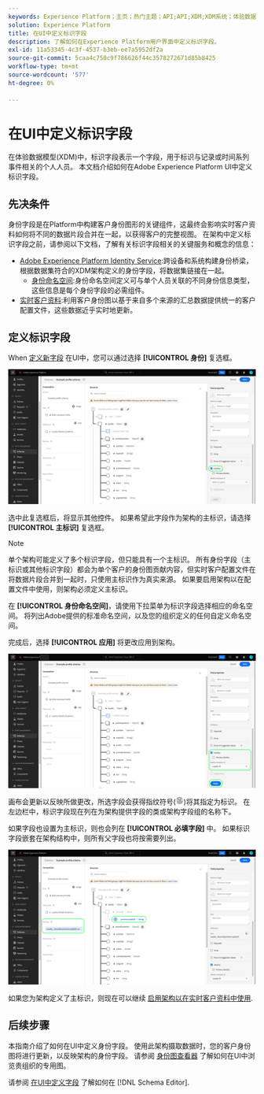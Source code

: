 ```yaml
---
keywords: Experience Platform；主页；热门主题；API;API;XDM;XDM系统；体验数据模型；数据模型；UI；工作区；身份；字段；
solution: Experience Platform
title: 在UI中定义标识字段
description: 了解如何在Experience Platform用户界面中定义标识字段。
exl-id: 11a53345-4c3f-4537-b3eb-ee7a5952df2a
source-git-commit: 5caa4c750c9f786626f44c3578272671d85b8425
workflow-type: tm+mt
source-wordcount: '577'
ht-degree: 0%

---
```


# 在UI中定义标识字段

在体验数据模型(XDM)中，标识字段表示一个字段，用于标识与记录或时间系列事件相关的个人人员。 本文档介绍如何在Adobe Experience Platform UI中定义标识字段。

## 先决条件

身份字段是在Platform中构建客户身份图形的关键组件，这最终会影响实时客户资料如何将不同的数据片段合并在一起，以获得客户的完整视图。 在架构中定义标识字段之前，请参阅以下文档，了解有关标识字段相关的关键服务和概念的信息：

* [Adobe Experience Platform Identity Service](../../../identity-service/home.md):跨设备和系统构建身份桥梁，根据数据集符合的XDM架构定义的身份字段，将数据集链接在一起。
   * [身份命名空间](../../../identity-service/namespaces.md):身份命名空间定义可与单个人员关联的不同身份信息类型，这些信息是每个身份字段的必需组件。
* [实时客户资料](../../../profile/home.md):利用客户身份图以基于来自多个来源的汇总数据提供统一的客户配置文件，这些数据近乎实时地更新。

## 定义标识字段

When [定义新字段](./overview.md#define) 在UI中，您可以通过选择 **[!UICONTROL 身份]** 复选框。

![](../../images/ui/fields/special/identity.png)

选中此复选框后，将显示其他控件。 如果希望此字段作为架构的主标识，请选择 **[!UICONTROL 主标识]** 复选框。

>[!NOTE]
>
>单个架构可能定义了多个标识字段，但只能具有一个主标识。 所有身份字段（主标识或其他标识字段）都会为单个客户的身份图贡献内容，但实时客户配置文件在将数据片段合并到一起时，只使用主标识作为真实来源。 如果要启用架构以在配置文件中使用，则架构必须定义主标识。

在 **[!UICONTROL 身份命名空间]**，请使用下拉菜单为标识字段选择相应的命名空间。 将列出Adobe提供的标准命名空间，以及您的组织定义的任何自定义命名空间。

完成后，选择 **[!UICONTROL 应用]** 将更改应用到架构。

![](../../images/ui/fields/special/identity-config.png)

画布会更新以反映所做更改，所选字段会获得指纹符号(![](../../images/ui/fields/special/identity-symbol.png))将其指定为标识。 在左边栏中，标识字段现在列在为架构提供字段的类或架构字段组的名称下。

如果字段也设置为主标识，则也会列在 **[!UICONTROL 必填字段]** 中。 如果标识字段嵌套在架构结构中，则所有父字段也将按需要列出。

![](../../images/ui/fields/special/identity-applied.png)

如果您为架构定义了主标识，则现在可以继续 [启用架构以在实时客户资料中使用](../resources/schemas.md#profile).

## 后续步骤

本指南介绍了如何在UI中定义身份字段。 使用此架构摄取数据时，您的客户身份图将进行更新，以反映架构的身份字段。 请参阅 [身份图查看器](../../../identity-service/ui/identity-graph-viewer.md) 了解如何在UI中浏览贵组织的专用图。

请参阅 [在UI中定义字段](./overview.md#special) 了解如何在 [!DNL Schema Editor].
